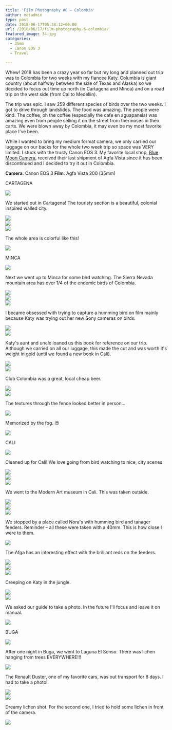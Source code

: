 ```yaml
---
title: 'Film Photography #6 – Colombia'
author: notadmin
type: post
date: 2018-06-17T05:38:12+00:00
url: /2018/06/17/film-photography-6-colombia/
featured_image: 34.jpg
categories:
  - 35mm
  - Canon EOS 3
  - Travel

---
```

Whew! 2018 has been a crazy year so far but my long and planned out trip was to Colombia for two weeks with my fiancee Katy. Columbia is giant country (about halfway between the size of Texas and Alaska) so we decided to focus out time up north (in Cartagena and Minca) and on a road trip on the west side (from Cal to Medellin).

The trip was epic. I saw 259 different species of birds over the two weeks. I got to drive through landslides. The food was amazing. The people were kind. The coffee, oh the coffee (especially the cafe en aguapanela) was amazing even from people selling it on the street from thermoses in their carts. We were blown away by Colombia, it may even be my most favorite place I've been.

While I wanted to bring my medium format camera, we only carried our luggage on our backs for the whole two week trip so space was VERY limited. I stuck with the trusty Canon EOS 3. My favorite local shop, [Blue Moon Camera](https://www.bluemooncamera.com/), received their last shipment of Agfa Vista since it has been discontinued and I decided to try it out in Colombia.

**Camera**: Canon EOS 3
**Film**: Agfa Vista 200 (35mm)

CARTAGENA

![](36.jpg)

We started out in Cartagena! The touristy section is a beautiful, colonial inspired walled city.

![](35.jpg)
<br />
![](34.jpg)
<br />
![](33.jpg)

The whole area is colorful like this!

![](32.jpg)

MINCA

![](31.jpg)

Next we went up to Minca for some bird watching. The Sierra Nevada mountain area has over 1/4 of the endemic birds of Colombia.

![](30.jpg)
<br />
![](29.jpg)
<br />
![](28.jpg)

I became obsessed with trying to capture a humming bird on film mainly because Katy was trying out her new Sony cameras on birds.

![](27.jpg)
<br />
![](26.jpg)

Katy's aunt and uncle loaned us this book for reference on our trip. Although we carried on all our luggage, this made the cut and was worth it's weight in gold (until we found a new book in Cali).

![](25.jpg)
<br />
![](24.jpg)

Club Colombia was a great, local cheap beer.

![](23.jpg)
<br />
![](22.jpg)

The textures through the fence looked better in person&#8230;

![](21.jpg)

Memorized by the fog. 😍

![](20.jpg)

CALI

![](19.jpg)

Cleaned up for Cali! We love going from bird watching to nice, city scenes.

![](18.jpg)
<br />
![](17.jpg)
<br />
![](16.jpg)

We went to the Modern Art museum in Cali. This was taken outside.

![](15.jpg)
<br />
![](14.jpg)
<br />
![](13.jpg)

We stopped by a place called Nora's with humming bird and tanager feeders. Reminder – all these were taken with a 40mm. This is how close I were to them.

![](12.jpg)

The Afga has an interesting effect with the brilliant reds on the feeders.

![](11.jpg)
<br />
![](10.jpg)
<br />
![](09.jpg)

Creeping on Katy in the jungle.

![](08.jpg)
<br />
![](07.jpg)

We asked our guide to take a photo. In the future I'll focus and leave it on manual.

![](06.jpg)

BUGA

![](05.jpg)

After one night in Buga, we went to Laguna El Sonso. There was lichen hanging from trees EVERYWHERE!!!

![](04.jpg)

The Renault Duster, one of my favorite cars, was out transport for 8 days. I had to take a photo!

![](03.jpg)
<br />
![](02.jpg)

Dreamy lichen shot. For the second one, I tried to hold some lichen in front of the camera.

![](01.jpg)
